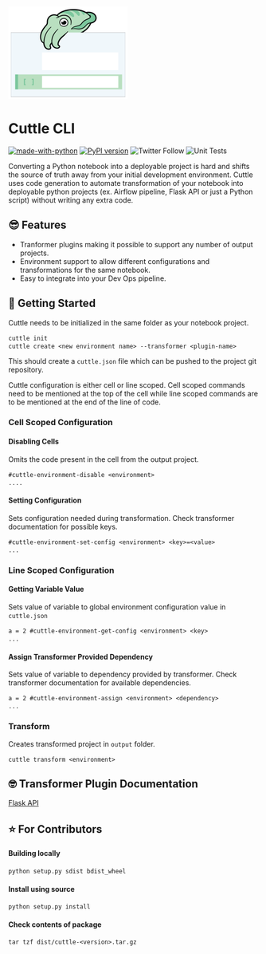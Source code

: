 ![alt text](/images/cuttle-logo.png)

# Cuttle CLI

[![made-with-python](https://img.shields.io/badge/Made%20with-Python-1f425f.svg)](https://www.python.org/) [![PyPI version](https://badge.fury.io/py/cuttle.svg)](https://badge.fury.io/py/cuttle) <img alt="Twitter Follow" src="https://img.shields.io/twitter/follow/cuttlehq?style=social"> ![Unit Tests](https://github.com/CuttleLabs/cuttle-cli/actions/workflows/test.yml/badge.svg)

Converting a Python notebook into a deployable project is hard and shifts the source of truth away from your initial development environment. Cuttle uses code generation to automate transformation of your notebook into deployable python projects (ex. Airflow pipeline, Flask API or just a Python script) without writing any extra code. 

## 😎 Features

* Tranformer plugins making it possible to support any number of output projects.
* Environment support to allow different configurations and transformations for the same notebook.
* Easy to integrate into your Dev Ops pipeline.

## 🚀 Getting Started

Cuttle needs to be initialized in the same folder as your notebook project. 

```
cuttle init
cuttle create <new environment name> --transformer <plugin-name>
```

This should create a `cuttle.json` file which can be pushed to the project git repository.

Cuttle configuration is either cell or line scoped. Cell scoped commands need to be mentioned at the top of the cell while line scoped commands are to be mentioned at the end of the line of code.

### Cell Scoped Configuration

#### Disabling Cells

Omits the code present in the cell from the output project.

```
#cuttle-environment-disable <environment>
....
```

####  Setting Configuration

Sets configuration needed during transformation. Check transformer documentation for possible keys.

```
#cuttle-environment-set-config <environment> <key>=<value>
...
```

### Line Scoped Configuration

#### Getting Variable Value

Sets value of variable to global environment configuration value in `cuttle.json`

```
a = 2 #cuttle-environment-get-config <environment> <key>
...
```

#### Assign Transformer Provided Dependency

Sets value of variable to dependency provided by transformer. Check transformer documentation for available dependencies.

```
a = 2 #cuttle-environment-assign <environment> <dependency>
...
```

### Transform

Creates transformed project in `output` folder.

```
cuttle transform <environment>
```

## 🤓 Transformer Plugin Documentation

[Flask API](cuttle/transform/flask/README.md)


## ⭐ For Contributors


#### Building locally

```
python setup.py sdist bdist_wheel
```

#### Install using source

```
python setup.py install
```

#### Check contents of package

```
tar tzf dist/cuttle-<version>.tar.gz
```
